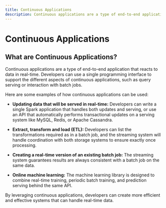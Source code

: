 ```yaml
---
title: Continuous Applications
description: Continuous applications are a type of end-to-end application that reacts to data in real-time. Developers can use a single programming interface to support the different aspects of continuous applications, such as query serving or interaction with batch jobs.
---
```


# Continuous Applications

## What are Continuous Applications?

Continuous applications are a type of end-to-end application that reacts to data in real-time. Developers can use a single programming interface to support the different aspects of continuous applications, such as query serving or interaction with batch jobs.

Here are some examples of how continuous applications can be used:

- **Updating data that will be served in real-time:** Developers can write a single Spark application that handles both updates and serving, or use an API that automatically performs transactional updates on a serving system like MySQL, Redis, or Apache Cassandra.

- **Extract, transform and load (ETL):** Developers can list the transformations required as in a batch job, and the streaming system will handle coordination with both storage systems to ensure exactly once processing.

- **Creating a real-time version of an existing batch job:** The streaming system guarantees results are always consistent with a batch job on the same data.

- **Online machine learning:** The machine learning library is designed to combine real-time training, periodic batch training, and prediction serving behind the same API.

By leveraging continuous applications, developers can create more efficient and effective systems that can handle real-time data.

